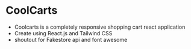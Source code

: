 # CoolCarts

- Coolcarts is a completely responsive shopping cart react application
- Create using React.js and Tailwind CSS
- shoutout for Fakestore api and font awesome
